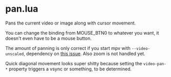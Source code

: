 # pan.lua

Pans the current video or image along with cursor movement.

You can change the binding from MOUSE_BTN0 to whatever you want, it doesn't even have to be a mouse button.

The amount of panning is only correct if you start mpv with `--video-unscaled`, dependency on [this issue](https://github.com/mpv-player/mpv/issues/3503#issuecomment-258299545). Also zoom is not handled yet.

Quick diagonal movement looks super shitty because setting the `video-pan-*` property triggers a vsync or something, to be determined.
